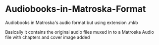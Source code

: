 # Audiobooks-in-Matroska-Format
Audiobooks in Matroska's audio format but using extension .mkb 


Basically it contains the original audio files muxed in to a Matroska Audio file with chapters and cover image added
